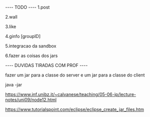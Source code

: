 ---- TODO ----
1.post <photo>

2.wall <nPhotos>

3.like <photoID>

4.ginfo [groupID]

5.integracao da sandbox

6.fazer as coisas dos jars

---- DUVIDAS TIRADAS COM PROF ----

fazer um jar para a classe do server e um jar para a classe do client

java -jar <nomeDoJar>

https://www.inf.unibz.it/~calvanese/teaching/05-06-ip/lecture-notes/uni09/node12.html

https://www.tutorialspoint.com/eclipse/eclipse_create_jar_files.htm
